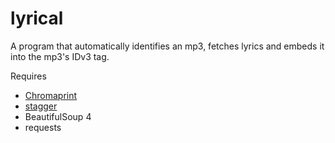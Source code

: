 # lyrical

A program that automatically identifies an mp3, fetches lyrics and embeds it into the mp3's IDv3 tag.

Requires 
* [Chromaprint](https://acoustid.org/chromaprint)
* [stagger](https://github.com/staggerpkg/stagger)
* BeautifulSoup 4
* requests
